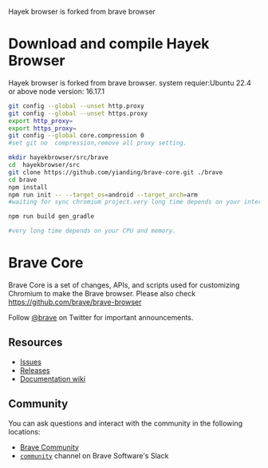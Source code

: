 Hayek browser is forked from brave browser
# Download and compile Hayek Browser

Hayek browser is forked from brave browser.
system requier:Ubuntu 22.4 or above
node version: 16.17.1
```bash
git config --global --unset http.proxy
git config --global --unset https.proxy
export http_proxy=
export https_proxy=
git config --global core.compression 0 
#set git no  compression,remove all proxy setting.

mkdir hayekbrowser/src/brave
cd  hayekbrowser/src
git clone https://github.com/yianding/brave-core.git ./brave
cd brave 
npm install
npm run init -- --target_os=android --target_arch=arm
#waiting for sync chromium project.very long time depends on your internet speed.

npm run build gen_gradle

#very long time depends on your CPU and memory.

```




# Brave Core

Brave Core is a set of changes, APIs, and scripts used for customizing Chromium to make the Brave browser. Please also check https://github.com/brave/brave-browser

Follow [@brave](https://twitter.com/brave) on Twitter for important announcements.

## Resources

- [Issues](https://github.com/brave/brave-browser/issues)
- [Releases](https://github.com/brave/brave-browser/releases)
- [Documentation wiki](https://github.com/brave/brave-browser/wiki)

## Community

You can ask questions and interact with the community in the following
locations:
- [Brave Community](https://community.brave.com/)
- [`community`](https://bravesoftware.slack.com) channel on Brave Software's Slack
